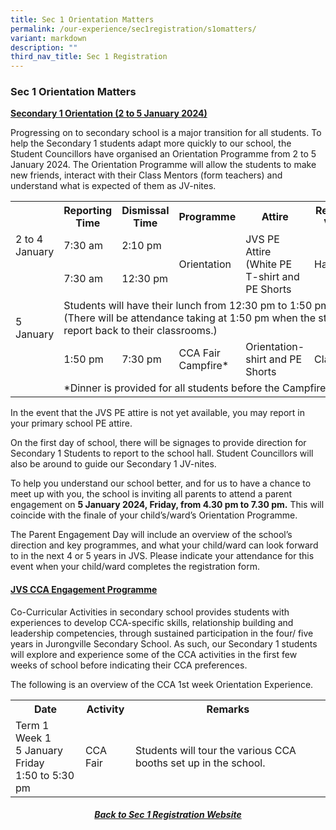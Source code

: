 ```yaml
---
title: Sec 1 Orientation Matters
permalink: /our-experience/sec1registration/s1omatters/
variant: markdown
description: ""
third_nav_title: Sec 1 Registration
---
```

### Sec 1 Orientation Matters

<b><u>Secondary 1 Orientation (2 to 5 January 2024)</u></b>

Progressing on to secondary school is a major transition for all students. To help the Secondary 1 students adapt more quickly to our school, the Student Councillors have organised an Orientation Programme from 2 to 5 January 2024. The Orientation Programme will allow the students to make new friends, interact with their Class Mentors (form teachers) and understand what is expected of them as JV-nites.

<table style="width:100%; border:1px">
	<tbody><tr>
		<th></th>
		<th><b>Reporting Time</b></th>
		<th><b>Dismissal Time</b></th>
		<th><b>Programme</b></th>
		<th><b>Attire</b></th>
		<th><b>Reporting Venue</b></th>
	</tr>
	<tr>
		<td>2 to 4 January</td>
		<td>7:30 am</td>
		<td>2:10 pm</td>
		<td rowspan="2">Orientation</td>
		<td rowspan="2">JVS PE Attire (White PE T-shirt and PE Shorts</td>
		<td rowspan="2">Hall</td>
	</tr>
	<tr>
		<td rowspan="4">5 January</td>
		<td>7:30 am</td>
		<td>12:30 pm</td>
	</tr>
	<tr>
		<td colspan="5">Students will have their lunch from 12:30 pm to 1:50 pm<br>(There will be attendance taking at 1:50 pm when the students report back to their classrooms.)</td>
	</tr>
	<tr>
		<td>1:50 pm</td>
		<td>7:30 pm</td>
		<td>CCA Fair Campfire*</td>
		<td>Orientation-shirt and PE Shorts</td>
		<td>Classroom</td>
	</tr>
	<tr>
		<td colspan="5">*Dinner is provided for all students before the Campfire.</td>
	</tr>
	</tbody></table>
	
In the event that the JVS PE attire is not yet available, you may report in your primary school PE attire. 

On the first day of school, there will be signages to provide direction for Secondary 1 Students to report to the school hall. Student Councillors will also be around to guide our Secondary 1 JV-nites.

To help you understand our school better, and for us to have a chance to meet up with you, the school is inviting all parents to attend a parent engagement on <b>5 January 2024, Friday, from 4.30 pm to 7.30 pm.</b> This will coincide with the finale of your child’s/ward’s Orientation Programme.

The Parent Engagement Day will include an overview of the school’s direction and key programmes, and what your child/ward can look forward to in the next 4 or 5 years in JVS. Please indicate your attendance for this event when your child/ward completes the registration form.

<h4><b><u>JVS CCA Engagement Programme</u></b></h4>

Co-Curricular Activities in secondary school provides students with experiences to develop CCA-specific skills, relationship building and leadership competencies, through sustained participation in the four/ five years in Jurongville Secondary School. As such, our Secondary 1 students will explore and experience some of the CCA activities in the first few weeks of school before indicating their CCA preferences. 

The following is an overview of the CCA 1st week Orientation Experience. 
<table width="100%">
	<tbody><tr>
		<th>Date</th>
		<th>Activity</th>
		<th>Remarks</th>
	</tr>
	<tr>
		<td>Term 1 Week 1<br>5 January<br>Friday<br>1:50 to 5:30 pm</td>
		<td>CCA Fair</td>
		<td>Students will tour the various CCA booths set up in the school. </td>
	</tr>
	</tbody></table>

<h5><center><a href="">Back to Sec 1 Registration Website</a></center></h5>